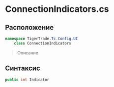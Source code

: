
# ConnectionIndicators.cs
## Расположение
```csharp
namespace TigerTrade.Tc.Config.UI  
    class ConnectionIndicators
```

> Описание

## Синтаксис
```csharp
public int Indicator
```
